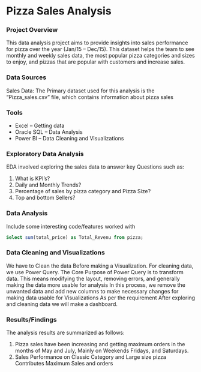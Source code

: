 # Pizza Sales Analysis

### Project Overview

This data analysis project aims to provide insights into sales performance for pizza over the year (Jan/15 – Dec/15). This dataset helps the team to see monthly and weekly sales data, the most popular pizza categories and sizes to enjoy, and pizzas that are popular with customers and increase sales.

### Data Sources

Sales Data: The Primary dataset used for this analysis is the “Pizza_sales.csv” file, which contains information about pizza sales

### Tools

- Excel – Getting data
- Oracle SQL – Data Analysis
- Power BI – Data Cleaning and Visualizations 

### Exploratory Data Analysis

EDA involved exploring the sales data to answer key Questions such as:
1. What is KPI’s?
2. Daily and Monthly Trends?
3. Percentage of sales by pizza category and Pizza Size?
4. Top and bottom Sellers?

### Data Analysis

Include some interesting code/features worked with
```SQL
Select sum(total_price) as Total_Revenu from pizza;
```

### Data Cleaning and Visualizations 

We have to Clean the data Before making a Visualization. For cleaning data, we use Power Query. The Core Purpose of Power Query is to transform data. This means modifying the layout, removing errors, and generally making the data more usable for analysis
In this process, we remove the unwanted data and add new columns to make necessary changes for making data usable for Visualizations
As per the requirement After exploring and cleaning data we will make a dashboard.

### Results/Findings

The analysis results are summarized  as follows:
1. Pizza sales have been increasing and getting maximum orders in the months of May and July, Mainly on Weekends Fridays, and Saturdays.
2. Sales Performance on Classic Category and Large size pizza Contributes Maximum Sales and orders 

